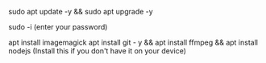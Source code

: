 sudo apt update -y && sudo apt upgrade -y

sudo -i (enter your password)

apt install imagemagick apt install git - y && apt install ffmpeg && apt install nodejs (Install this if you don't have it on your device)

